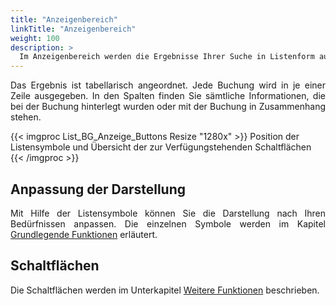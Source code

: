 ```yaml
---
title: "Anzeigenbereich"
linkTitle: "Anzeigenbereich"
weight: 100
description: >
  Im Anzeigenbereich werden die Ergebnisse Ihrer Suche in Listenform ausgegeben.
---
```

<p style="text-align: justify"> Das Ergebnis ist tabellarisch angeordnet. Jede Buchung wird in je einer Zeile ausgegeben. In den Spalten finden Sie sämtliche Informationen, die bei der Buchung hinterlegt wurden oder mit der Buchung in Zusammenhang stehen. </p>

{{< imgproc List_BG_Anzeige_Buttons Resize "1280x" >}}
Position der Listensymbole und Übersicht der zur Verfügungstehenden Schaltflächen 
{{< /imgproc >}}

## Anpassung der Darstellung
<p style="text-align: justify"> Mit Hilfe der Listensymbole können Sie die Darstellung nach Ihren Bedürfnissen anpassen. Die einzelnen Symbole werden im Kapitel <a href="/generell/3_grundlegendefunktionen/">Grundlegende Funktionen</a> erläutert. </p>

## Schaltflächen
Die Schaltflächen werden im Unterkapitel <a href="/listen/1_buchungen-suchen/3_anzeigenbereich/3_weiterefunktionen/">Weitere Funktionen</a> beschrieben.

